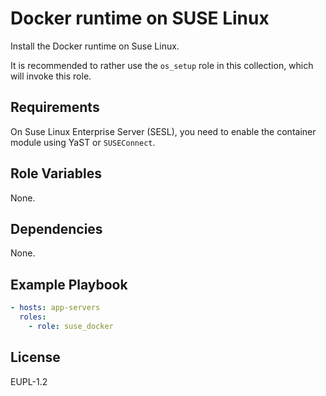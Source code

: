 Docker runtime on SUSE Linux
============================

Install the Docker runtime on Suse Linux.

It is recommended to rather use the `os_setup` role in this collection, which will
invoke this role.

Requirements
------------

On Suse Linux Enterprise Server (SESL), you need to enable the container module
using YaST or `SUSEConnect`.

Role Variables
--------------

None.

Dependencies
------------

None.

Example Playbook
----------------

```yaml
- hosts: app-servers
  roles:
    - role: suse_docker
```

License
-------

EUPL-1.2
